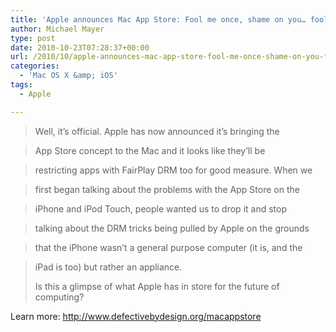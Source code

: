 ```yaml
---
title: 'Apple announces Mac App Store: Fool me once, shame on you… fool me twice, shame on me.'
author: Michael Mayer
type: post
date: 2010-10-23T07:28:37+00:00
url: /2010/10/apple-announces-mac-app-store-fool-me-once-shame-on-you-fool-me-twice-shame-on-me/
categories:
  - 'Mac OS X &amp; iOS'
tags:
  - Apple

---
```

> Well, it&#8217;s official. Apple has now announced it&#8217;s bringing the
  
> App Store concept to the Mac and it looks like they&#8217;ll be
  
> restricting apps with FairPlay DRM too for good measure. When we
  
> first began talking about the problems with the App Store on the
  
> iPhone and iPod Touch, people wanted us to drop it and stop
  
> talking about the DRM tricks being pulled by Apple on the grounds
  
> that the iPhone wasn&#8217;t a general purpose computer (it is, and the
  
> iPad is too) but rather an appliance.
> 
> Is this a glimpse of what Apple has in store for the future of computing?

Learn more: <a href="http://www.defectivebydesign.org/macappstore" target="_blank">http://www.defectivebydesign.org/macappstore</a>